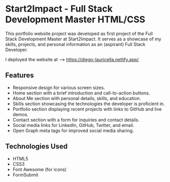 # Start2Impact - Full Stack Development Master HTML/CSS
This portfolio website project was developed as first project of the Full Stack Development Master at Start2Impact. It serves as a showcase of my skills, projects, and personal information as an (aspirant) Full Stack Developer.

I deployed the website at --> https://diego-lauricella.netlify.app/

## Features
- Responsive design for various screen sizes.
- Home section with a brief introduction and call-to-action buttons.
- About Me section with personal details, skills, and education.
- Skills section showcasing the technologies the developer is proficient in.
- Portfolio section displaying recent projects with links to GitHub and live demos.
- Contact section with a form for inquiries and contact details.
- Social media links for LinkedIn, GitHub, Twitter, and email.
- Open Graph meta tags for improved social media sharing.

## Technologies Used
- HTML5
- CSS3
- Font Awesome (for icons)
- FormSubmit